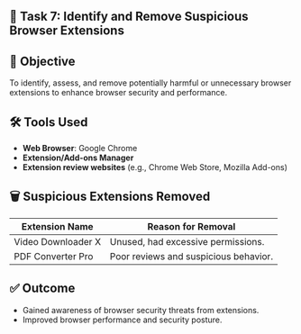 ## 🧩 Task 7: Identify and Remove Suspicious Browser Extensions

## 🎯 Objective
To identify, assess, and remove potentially harmful or unnecessary browser extensions to enhance browser security and performance.


## 🛠️ Tools Used
- **Web Browser**: Google Chrome
- **Extension/Add-ons Manager**
- **Extension review websites** (e.g., Chrome Web Store, Mozilla Add-ons)


## 🗑️ Suspicious Extensions Removed

| Extension Name     | Reason for Removal                         |
|--------------------|---------------------------------------------|
| Video Downloader X | Unused, had excessive permissions.          |
| PDF Converter Pro  | Poor reviews and suspicious behavior.       |


## ✅ Outcome

- Gained awareness of browser security threats from extensions.
- Improved browser performance and security posture.

